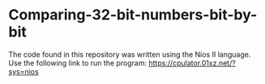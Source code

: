 # Comparing-32-bit-numbers-bit-by-bit

The code found in this repository was written using the Nios II language.
Use the following link to run the program: https://cpulator.01xz.net/?sys=nios
